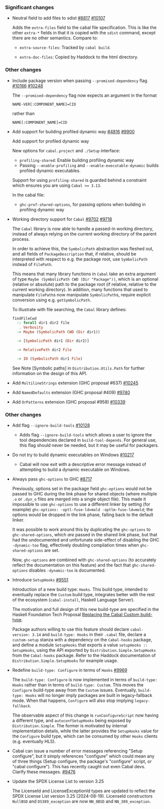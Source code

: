 ### Significant changes

- Neutral field to add files to sdist [#8817](https://github.com/haskell/cabal/issues/8817) [#10107](https://github.com/haskell/cabal/pull/10107)

  Adds the `extra-files` field to the cabal file specification. This is like
  the other `extra-*` fields in that it is copied with the `sdist` command,
  except there are no other semantics. Compare to:

  * `extra-source-files`: Tracked by `cabal build`.

  * `extra-doc-files`: Copied by Haddock to the html directory.

### Other changes

- Include package version when passing `--promised-dependency` flag [#10166](https://github.com/haskell/cabal/issues/10166) [#10248](https://github.com/haskell/cabal/pull/10248)

  The `--promised-dependency` flag now expects an argument in the format

  ```
  NAME-VER[:COMPONENT_NAME]=CID
  ```

  rather than

  ```
  NAME[:COMPONENT_NAME]=CID
  ```

- Add support for building profiled dynamic way [#4816](https://github.com/haskell/cabal/issues/4816) [#9900](https://github.com/haskell/cabal/pull/9900)

  Add support for profiled dynamic way

  New options for `cabal.project` and `./Setup` interface:

  * `profiling-shared`: Enable building profiling dynamic way
  * Passing `--enable-profiling` and `--enable-executable-dynamic` builds
    profiled dynamic executables.

  Support for using `profiling-shared` is guarded behind a constraint
  which ensures you are using `Cabal >= 3.13`.

  In the cabal file:

  * `ghc-prof-shared-options`, for passing options when building in
    profiling dynamic way

- Working directory support for `Cabal` [#9702](https://github.com/haskell/cabal/issues/9702) [#9718](https://github.com/haskell/cabal/pull/9718)

  The `Cabal` library is now able to handle a passed-in working directory, instead
  of always relying on the current working directory of the parent process.

  In order to achieve this, the `SymbolicPath` abstraction was fleshed out, and
  all fields of `PackageDescription` that, if relative, should be interpreted
  with respect to e.g. the package root, use `SymbolicPath` instead of `FilePath`.

  This means that many library functions in `Cabal` take an extra argument of type
  `Maybe (SymbolicPath CWD (Dir "Package"))`, which is an optional (relative or
  absolute) path to the package root (if relative, relative to the current working
  directory). In addition, many functions that used to manipulate `FilePath`s now
  manipulate `SymbolicPath`s, require explicit conversion using e.g. `getSymbolicPath`.

  To illustrate with file searching, the `Cabal` library defines:

  ```haskell
  findFileCwd
    :: forall dir1 dir2 file
     . Verbosity
    -> Maybe (SymbolicPath CWD (Dir dir1))

    -> [SymbolicPath dir1 (Dir dir2)]

    -> RelativePath dir2 File

    -> IO (SymbolicPath dir1 File)
  ```

  See Note [Symbolic paths] in `Distribution.Utils.Path` for further information
  on the design of this API.

- Add `MultilineStrings` extension (GHC proposal #637) [#10245](https://github.com/haskell/cabal/pull/10245)

- Add `NamedDefaults` extension (GHC proposal #409) [#9740](https://github.com/haskell/cabal/pull/9740)

- Add `OrPatterns` extension (GHC proposal #958) [#10339](https://github.com/haskell/cabal/pull/10339)


### Other changes

- Add flag `--ignore-build-tools` [#10128](https://github.com/haskell/cabal/pull/10128)

  - Adds flag `--ignore-build-tools` which allows a user to ignore the tool
    dependencies declared in `build-tool-depends`. For general use, this flag
    should never be needed, but it may be useful for packagers.

- Do not try to build dynamic executables on Windows [#10217](https://github.com/haskell/cabal/pull/10217)

  - Cabal will now exit with a descriptive error message instead of attempting to
    build a dynamic executable on Windows.

- Always pass `ghc-options` to GHC [#8717](https://github.com/haskell/cabal/pull/8717)

  Previously, options set in the package field `ghc-options` would not be passed
  to GHC during the link phase for shared objects (where multiple `.o` or
  `.dyn_o` files are merged into a single object file). This made it impossible
  to use `ghc-options` to use a different linker by setting (for example)
  `ghc-options: -optl-fuse-ld=mold -optlm-fuse-ld=mold`; the options would be
  dropped in the link phase, falling back to the default linker.

  It was possible to work around this by duplicating the `ghc-options` to
  `ghc-shared-options`, which _are_ passed in the shared link phase, but that had
  the undocumented and unfortunate side-effect of disabling the GHC
  `-dynamic-too` flag, effectively doubling compilation times when
  `ghc-shared-options` are set.

  Now, `ghc-options` are combined with `ghc-shared-options` (to accurately
  reflect the documentation on this feature) and the fact that
  `ghc-shared-options` disables `-dynamic-too` is documented.

- Introduce `SetupHooks` [#9551](https://github.com/haskell/cabal/pull/9551)

  Introduction of a new build type: `Hooks`.
  This build type, intended to eventually replace the `Custom` build type, integrates
  better with the rest of the ecosystem (`cabal-install`, Haskell Language Server).

  The motivation and full design of this new build-type are specified in the
  Haskell Foundation Tech Proposal
  [Replacing the Cabal Custom build-type](https://github.com/haskellfoundation/tech-proposals/pull/60).

  Package authors willing to use this feature should declare `cabal-version: 3.14` and `build-type: Hooks`
  in their `.cabal` file, declare a `custom-setup` stanza with a dependency on the
  `Cabal-hooks` package, and define a module `SetupHooks` that exports a value
  `setupHooks :: SetupHooks`, using the API exported by `Distribution.Simple.SetupHooks`
  from the `Cabal-hooks` package. Refer to the Haddock documentation of
  `Distribution.Simple.SetupHooks` for example usage.

- Redefine `build-type: Configure` in terms of `Hooks` [#9969](https://github.com/haskell/cabal/pull/9969)

  The `build-type: Configure` is now implemented in terms of `build-type: Hooks`
  rather than in terms of `build-type: Custom`. This moves the `Configure`
  build-type away from the `Custom` issues. Eventually, `build-type: Hooks` will
  no longer imply packages are built in legacy-fallback mode. When that
  happens, `Configure` will also stop implying `legacy-fallback`.

  The observable aspect of this change is `runConfigureScript` now having a
  different type, and `autoconfSetupHooks` being exposed by `Distribution.Simple`.
  The former is motivated by internal implementation details, while the latter
  provides the `SetupHooks` value for the `Configure` build type, which can be
  consumed by other `Hooks` clients (e.g. eventually HLS).

- Cabal can issue a number of error messages referencing "Setup configure",
  but it simply references "configure" which could mean any of three
  things (Setup configure, the package's "configure" script, or "cabal
  configure"). This has recently caught out even Cabal devs. Clarify these
  messages. [#9476](https://github.com/haskell/cabal/pull/9476)

- Update the SPDX License List to version 3.25

  The LicenseId and LicenseExceptionId types are updated to reflect the SPDX
  License List version 3.25 (2024-08-19).  LicenseId constructors `NullBSD`
  and `DS389_exception` are now `NN_0BSD` and `NN_389_exception`.
